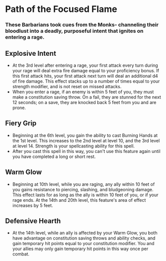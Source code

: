 # Path of the Focused Flame 
### These Barbarians took cues from the Monks- channeling their bloodlust into a deadly, purposeful intent that ignites on entering a rage.


## Explosive Intent
- At the 3rd level after entering a rage, your first attack every turn during
  your rage will deal extra fire damage equal to your proficiency bonus. 
  If this first attack hits, your first attack next turn will deal an additional
  d4 of fire damage. This effect stacks up to a number of times equal to your
  strength modifier, and is not reset on missed attacks.
- When you enter a rage, if an enemy is within 5 feet of you, they must make a
  constitution saving throw. On a fail, they are stunned for the next 12
  seconds; on a save, they are knocked back 5 feet from you and are prone.


## Fiery Grip
- Beginning at the 6th level, you gain the ability to cast Burning Hands at the
  1st level. This increases to the 2nd level at level 10, and the 3rd level at
  level 14. Strength is your spellcasting ability for this spell. 
- After you cast this spell in this way, you can't use this feature again until
  you have completed a long or short rest.


## Warm Glow
- Beginning at 10th level, while you are raging, any ally within 10 feet of you
  gains resistance to piercing, slashing, and bludgeoning damage. This effect
  lasts for as long as the ally is within 10 feet of you, or if your rage ends.
  At the 14th and 20th level, this feature's area of effect increases by 5 feet.


## Defensive Hearth
- At the 14th level, while an ally is affected by your Warm Glow, you both have
  advantage on constitution saving throws and ability checks, and gain temporary
  hit points equal to your constitution modifier. You and your allies may only
  gain temporary hit points in this way once per combat.
